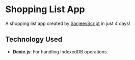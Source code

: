 # Shopping List App

A shopping list app created by [SanjeevScript](https://github.com/SanjeevScript) in just 4 days!

## Technology Used

- **Dexie.js**: For handling IndexedDB operations.

